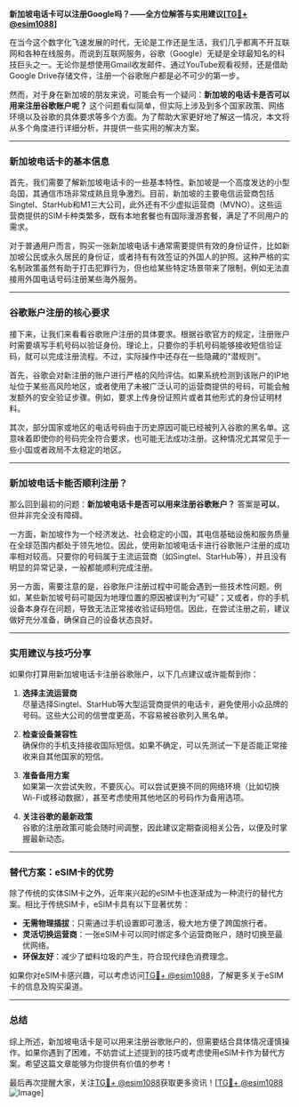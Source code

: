 **新加坡电话卡可以注册Google吗？——全方位解答与实用建议[[TG💪+ @esim1088](https://t.me/s/esim1088)]**

在当今这个数字化飞速发展的时代，无论是工作还是生活，我们几乎都离不开互联网和各种在线服务。而说到互联网服务，谷歌（Google）无疑是全球最知名的科技巨头之一。无论你是想使用Gmail收发邮件、通过YouTube观看视频，还是借助Google Drive存储文件，注册一个谷歌账户都是必不可少的第一步。

然而，对于身在新加坡的朋友来说，可能会有一个疑问：**新加坡的电话卡是否可以用来注册谷歌账户呢？** 这个问题看似简单，但实际上涉及到多个国家政策、网络环境以及谷歌的具体要求等多个方面。为了帮助大家更好地了解这一情况，本文将从多个角度进行详细分析，并提供一些实用的解决方案。

---

### 新加坡电话卡的基本信息

首先，我们需要了解新加坡电话卡的一些基本特性。新加坡是一个高度发达的小型岛国，其通信市场非常成熟且竞争激烈。目前，新加坡的主要电信运营商包括Singtel、StarHub和M1三大公司，此外还有不少虚拟运营商（MVNO）。这些运营商提供的SIM卡种类繁多，既有本地套餐也有国际漫游套餐，满足了不同用户的需求。

对于普通用户而言，购买一张新加坡电话卡通常需要提供有效的身份证件，比如新加坡公民或永久居民的身份证，或者持有有效签证的外国人的护照。这种严格的实名制政策虽然有助于打击犯罪行为，但也给某些特定场景带来了限制，例如无法直接用外国电话号码注册某些海外服务。

---

### 谷歌账户注册的核心要求

接下来，让我们来看看谷歌账户注册的具体要求。根据谷歌官方的规定，注册账户时需要填写手机号码以验证身份。理论上，只要你的手机号码能够接收短信验证码，就可以完成注册流程。不过，实际操作中还存在一些隐藏的“潜规则”。

首先，谷歌会对新注册的账户进行严格的风险评估。如果系统检测到该账户的IP地址位于某些高风险地区，或者使用了未被广泛认可的运营商提供的号码，可能会触发额外的安全验证步骤。例如，要求上传身份证照片或者其他形式的身份证明材料。

其次，部分国家或地区的电话号码由于历史原因可能已经被列入谷歌的黑名单。这意味着即使你的号码完全符合要求，也可能无法成功注册。这种情况尤其常见于一些小国或者政局不太稳定的地区。

---

### 新加坡电话卡能否顺利注册？

那么回到最初的问题：**新加坡电话卡是否可以用来注册谷歌账户？** 答案是**可以**，但并非完全没有障碍。

一方面，新加坡作为一个经济发达、社会稳定的小国，其电信基础设施和服务质量在全球范围内都处于领先地位。因此，使用新加坡电话卡进行谷歌账户注册的成功率相对较高。只要你的号码属于主流运营商（如Singtel、StarHub等），并且没有明显的异常记录，一般都能顺利完成注册。

另一方面，需要注意的是，谷歌账户注册过程中可能会遇到一些技术性问题。例如，某些新加坡号码可能因为地理位置的原因被误判为“可疑”；又或者，你的手机设备本身存在问题，导致无法正常接收验证码短信。因此，在尝试注册之前，建议做好充分准备，确保自己的设备状态良好。

---

### 实用建议与技巧分享

如果你打算用新加坡电话卡注册谷歌账户，以下几点建议或许能帮到你：

1. **选择主流运营商**  
   尽量选择Singtel、StarHub等大型运营商提供的电话卡，避免使用小众品牌的号码。这些大公司的信誉度更高，不容易被谷歌列入黑名单。

2. **检查设备兼容性**  
   确保你的手机支持接收国际短信。如果不确定，可以先测试一下是否能正常接收来自其他国家的短信。

3. **准备备用方案**  
   如果第一次尝试失败，不要灰心。可以尝试更换不同的网络环境（比如切换Wi-Fi或移动数据），甚至考虑使用其他地区的号码作为备用选项。

4. **关注谷歌的最新政策**  
   谷歌的注册政策可能会随时间调整，因此建议定期查阅相关公告，以便及时掌握最新动态。

---

### 替代方案：eSIM卡的优势

除了传统的实体SIM卡之外，近年来兴起的eSIM卡也逐渐成为一种流行的替代方案。相比于传统SIM卡，eSIM卡具有以下显著优势：

- **无需物理插拔**：只需通过手机设置即可激活，极大地方便了跨国旅行者。
- **灵活切换运营商**：一张eSIM卡可以同时绑定多个运营商账户，随时切换至最优网络。
- **环保友好**：减少了塑料垃圾的产生，符合现代绿色消费理念。

如果你对eSIM卡感兴趣，可以考虑访问[TG💪+ @esim1088](https://t.me/s/esim1088)，了解更多关于eSIM卡的信息及购买渠道。

---

### 总结

综上所述，新加坡电话卡是可以用来注册谷歌账户的，但需要结合具体情况谨慎操作。如果你遇到了困难，不妨尝试上述提到的技巧或考虑使用eSIM卡作为替代方案。希望这篇文章能够为你提供有价值的参考！

最后再次提醒大家，关注[TG💪+ @esim1088](https://t.me/s/esim1088)获取更多资讯！[[TG💪+ @esim1088](https://t.me/s/esim1088) ![Image](https://i.postimg.cc/4NQfJmqS/Snipaste-2025-05-13-00-14-12.png)]